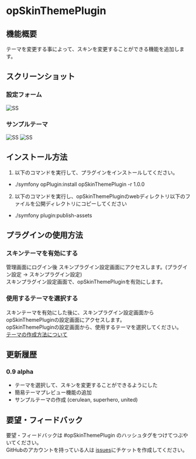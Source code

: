 opSkinThemePlugin
======================

## 機能概要
テーマを変更する事によって、スキンを変更することができる機能を追加します。

## スクリーンショット
### 設定フォーム
![SS](https://raw.github.com/suzuki-mar/opSkinThemePlugin/master/doc/img/setting.png)
### サンプルテーマ
![SS](https://raw.github.com/suzuki-mar/opSkinThemePlugin/master/doc/img/united.png) ![SS](https://raw.github.com/suzuki-mar/opSkinThemePlugin/master/doc/img/cerulean.png)

## インストール方法
1. 以下のコマンドを実行して、プラグインをインストールしてください。
 * ./symfony opPlugin:install opSkinThemePlugin -r 1.0.0
2. 以下のコマンドを実行し、opSkinThemePluginのwebディレクトリ以下のファイルを公開ディレクトリにコピーしてください
 * ./symfony plugin:publish-assets

## プラグインの使用方法

### スキンテーマを有効にする
管理画面にログイン後 スキンプラグイン設定画面にアクセスします。(プラグイン設定 -> スキンプラグイン設定)  
  スキンプラグイン設定画面で、opSkinThemePluginを有効にします。

### 使用するテーマを選択する
スキンテーマを有効にした後に、スキンプラグイン設定画面からopSkinThemePluginの設定画面にアクセスします。  
  opSkinThemePluginの設定画面から、使用するテーマを選択してください。       
  [テーマの作成方法について](https://github.com/suzuki-mar/opSkinThemePlugin/blob/master/doc/how_to_make_theme.md)


## 更新履歴
### 0.9 alpha
* テーマを選択して、スキンを変更することができるようにした
* 簡易テーマプレビュー機能の追加
* サンプルテーマの作成 (cerulean, superhero, united)



## 要望・フィードバック
要望・フィードバックは #opSkinThemePlugin のハッシュタグをつけてつぶやいてください。             
  GitHubのアカウントを持っている人は [issues](https://github.com/suzuki-mar/opSkinThemePlugin/issues)にチケットを作成してください。